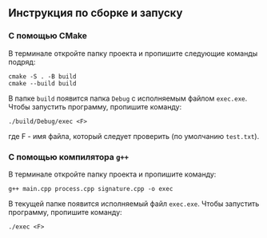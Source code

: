 ## Инструкция по сборке и запуску 

### С помощью CMake
В терминале откройте папку проекта и пропишите следующие команды подряд:
```
cmake -S . -B build
cmake --build build
```
В папке `build` появится папка `Debug` с исполняемым файлом `exec.exe`. Чтобы запустить программу, пропишите команду:
```
./build/Debug/exec <F>
```
где F - имя файла, который следует проверить (по умолчанию `test.txt`).

### С помощью компилятора `g++`
В терминале откройте папку проекта и пропишите команду:
```
g++ main.cpp process.cpp signature.cpp -o exec
```
В текущей папке появится исполняемый файл `exec.exe`. Чтобы запустить программу, пропишите команду:
```
./exec <F>
```
